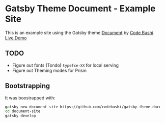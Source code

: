 # Gatsby Theme Document - Example Site

This is an example site using the Gatsby theme [Document](https://github.com/codebushi/gatsby-theme-document)
 by [Code Bushi](https://codebushi.com/gatsby-starters-and-themes/).
 [Live Demo](https://gatsby-theme-document.netlify.com/)

## TODO

- Figure out fonts (Tondo) `typefce-XX` for local serving
- Figure out Theming modes for Prism

## Bootstrapping

It was boostrapped with:

```bash
gatsby new document-site https://github.com/codebushi/gatsby-theme-document-example.git
cd document-site
gatsby develop
```
